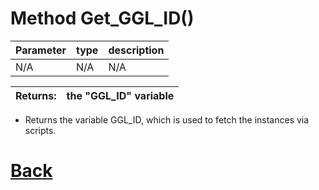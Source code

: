 # Method Get_GGL_ID()

| Parameter   |  type   |              description                   |
|--           |       --|--                                          |
|   N/A      | N/A  |           N/A                 |

| Returns:  | the "GGL_ID" variable  |
|--         |                             --|

- Returns the variable GGL_ID, which is used to fetch the instances via scripts.

# [Back](https://github.com/Ced30/GML-GUI-Library-GGL-Documentation/blob/main/API/Common_Methods.md)
